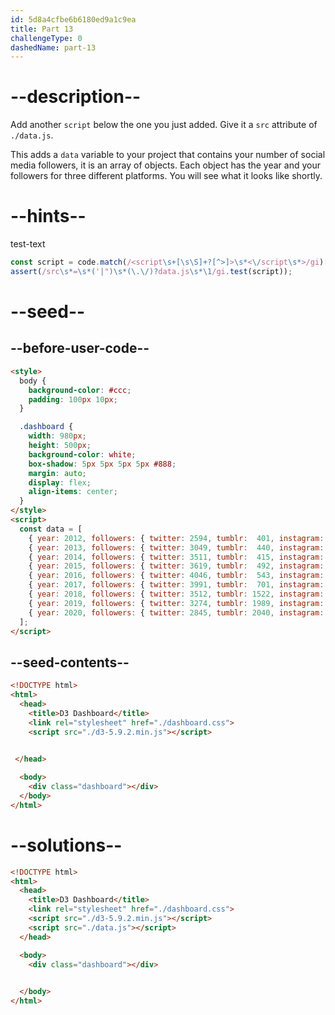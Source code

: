 ```yaml
---
id: 5d8a4cfbe6b6180ed9a1c9ea
title: Part 13
challengeType: 0
dashedName: part-13
---
```


# --description--

Add another `script` below the one you just added. Give it a `src` attribute of `./data.js`.

This adds a `data` variable to your project that contains your number of social media followers, it is an array of objects. Each object has the year and your followers for three different platforms. You will see what it looks like shortly.

# --hints--

test-text

```js
const script = code.match(/<script\s+[\s\S]+?[^>]>\s*<\/script\s*>/gi)[1];
assert(/src\s*=\s*('|")\s*(\.\/)?data.js\s*\1/gi.test(script));
```

# --seed--

## --before-user-code--

```html
<style>
  body {
    background-color: #ccc;
    padding: 100px 10px;
  }

  .dashboard {
    width: 980px;
    height: 500px;
    background-color: white;
    box-shadow: 5px 5px 5px 5px #888;
    margin: auto;
    display: flex;
    align-items: center;
  }
</style>
<script>
  const data = [ 
    { year: 2012, followers: { twitter: 2594, tumblr:  401, instagram:   83 }},
    { year: 2013, followers: { twitter: 3049, tumblr:  440, instagram:  192 }},
    { year: 2014, followers: { twitter: 3511, tumblr:  415, instagram:  511 }},
    { year: 2015, followers: { twitter: 3619, tumblr:  492, instagram: 1014 }},
    { year: 2016, followers: { twitter: 4046, tumblr:  543, instagram: 2066 }},
    { year: 2017, followers: { twitter: 3991, tumblr:  701, instagram: 3032 }},
    { year: 2018, followers: { twitter: 3512, tumblr: 1522, instagram: 4512 }},
    { year: 2019, followers: { twitter: 3274, tumblr: 1989, instagram: 4715 }},
    { year: 2020, followers: { twitter: 2845, tumblr: 2040, instagram: 4801 }}
  ];
</script>
```

## --seed-contents--

```html
<!DOCTYPE html>
<html>
  <head>
    <title>D3 Dashboard</title>
    <link rel="stylesheet" href="./dashboard.css">
    <script src="./d3-5.9.2.min.js"></script>

    
 </head>

  <body>
    <div class="dashboard"></div>
  </body>
</html>
```

# --solutions--

```html
<!DOCTYPE html>
<html>
  <head>
    <title>D3 Dashboard</title>
    <link rel="stylesheet" href="./dashboard.css">
    <script src="./d3-5.9.2.min.js"></script>
    <script src="./data.js"></script>
  </head>

  <body>
    <div class="dashboard"></div>

    
  </body>
</html>
```
